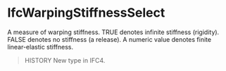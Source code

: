 # IfcWarpingStiffnessSelect

A measure of warping stiffness. TRUE denotes infinite stiffness (rigidity). FALSE denotes no stiffness (a release). A numeric value denotes finite linear-elastic stiffness.

> HISTORY  New type in IFC4.
